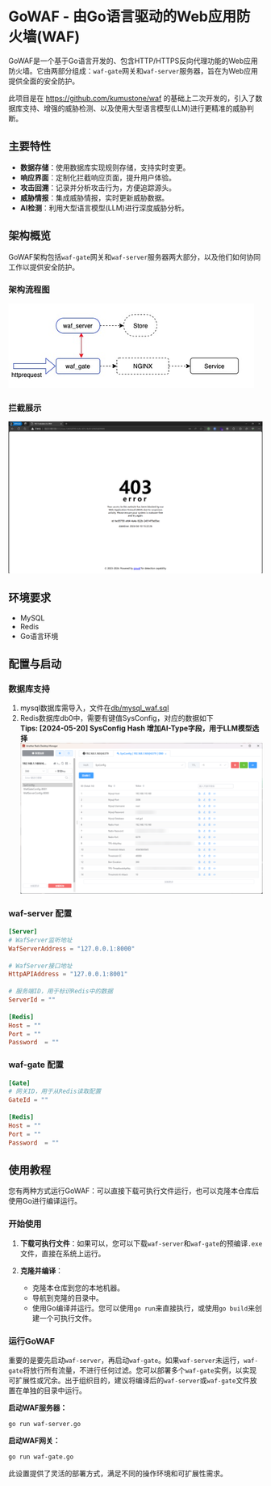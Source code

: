 # GoWAF - 由Go语言驱动的Web应用防火墙(WAF)

GoWAF是一个基于Go语言开发的、包含HTTP/HTTPS反向代理功能的Web应用防火墙。它由两部分组成：`waf-gate`网关和`waf-server`服务器，旨在为Web应用提供全面的安全防护。

此项目是在 https://github.com/kumustone/waf 的基础上二次开发的，引入了数据库支持、增强的威胁检测、以及使用大型语言模型(LLM)进行更精准的威胁判断。

## 主要特性

- **数据存储**：使用数据库实现规则存储，支持实时变更。
- **响应界面**：定制化拦截响应页面，提升用户体验。
- **攻击回溯**：记录并分析攻击行为，方便追踪源头。
- **威胁情报**：集成威胁情报，实时更新威胁数据。
- **AI检测**：利用大型语言模型(LLM)进行深度威胁分析。

## 架构概览

GoWAF架构包括`waf-gate`网关和`waf-server`服务器两大部分，以及他们如何协同工作以提供安全防护。

### 架构流程图

![GoWAF 架构流程图](./docs/waf-1.jpg)

### 拦截展示

![WAF 拦截示例](./docs/2024-04-10_15-23-14.png)

## 环境要求

- MySQL
- Redis
- Go语言环境

## 配置与启动

### 数据库支持
1. mysql数据库需导入，文件在[db/mysql_waf.sql](./db/mysql_waf.sql)
2. Redis数据库db0中，需要有键值SysConfig，对应的数据如下<br>
**Tips: [2024-05-20] SysConfig Hash 增加AI-Type字段，用于LLM模型选择**
![Redis](./db/Snipaste_2024-05-13_11-40-04.png)
### waf-server 配置

```toml
[Server]
# WafServer监听地址
WafServerAddress = "127.0.0.1:8000"

# WafServer接口地址
HttpAPIAddress = "127.0.0.1:8001"

# 服务端ID，用于标识Redis中的数据
ServerId = ""

[Redis]
Host = ""
Port = ""
Password  = ""
```

### waf-gate 配置

```toml
[Gate]
# 网关ID，用于从Redis读取配置
GateId = ""

[Redis]
Host = ""
Port = ""
Password  = ""
```

## 使用教程

您有两种方式运行GoWAF：可以直接下载可执行文件运行，也可以克隆本仓库后使用Go进行编译运行。

### 开始使用

1. **下载可执行文件**：如果可以，您可以下载`waf-server`和`waf-gate`的预编译`.exe`文件，直接在系统上运行。

2. **克隆并编译**：
    - 克隆本仓库到您的本地机器。
    - 导航到克隆的目录中。
    - 使用Go编译并运行。您可以使用`go run`来直接执行，或使用`go build`来创建一个可执行文件。

### 运行GoWAF

重要的是要先启动`waf-server`，再启动`waf-gate`。如果`waf-server`未运行，`waf-gate`将放行所有流量，不进行任何过滤。您可以部署多个`waf-gate`实例，以实现可扩展性或冗余。出于组织目的，建议将编译后的`waf-server`或`waf-gate`文件放置在单独的目录中运行。

**启动WAF服务器：**
```bash
go run waf-server.go
```

**启动WAF网关：**
```bash
go run waf-gate.go
```

此设置提供了灵活的部署方式，满足不同的操作环境和可扩展性需求。